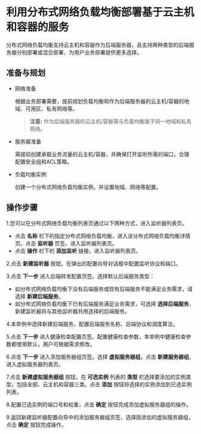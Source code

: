 # 利用分布式网络负载均衡部署基于云主机和容器的服务

分布式网络负载均衡支持云主机和容器作为后端服务器，且支持两种类型的后端服务器分别部署或混合部署，为用户业务部署提供更多选择。
## 准备与规划

- 网络准备

  根据业务部署需要，提前规划负载均衡和作为后端服务器的云主机/容器的地域、可用区、私有网络等。
  
    > **注意:** 作为后端服务器的云主机/容器需与负载均衡属于同一地域和私有网络。
    
- 服务器准备

  需提前创建承载业务流量的云主机/容器，并确保打开监听所需的端口，合理配置安全组和ACL策略。
  
- 负载均衡实例

  创建一个分布式网络负载均衡实例，并设置地域、网络等配置。
  
## 操作步骤
1.您可以在分布式网络负载均衡列表页通过以下两种方式，进入监听器列表页。

   - 点击 **名称**  栏下的指定分布式网络负载均衡，进入该分布式网络负载均衡详情页。点击 **监听器** 页签，进入监听器列表页。
   -  点击 **操作** 栏下的 **添加监听** 链接，进入监听器列表页。
   
2.点击 **新建监听器** 按钮，在弹出的配置向导对话框中配置监听协议和端口。

3.点击 **下一步** 进入后端转发配置页签。选择默认后端服务类型：

   - 如分布式网络负载均衡下没有后端服务或现有后端服务不能满足业务需求，请选择 **新建后端服务**。
   - 如分布式网络负载均衡下已有后端服务满足业务需求，可选择 **选择后端服务**，新建监听器将与其他监听器共用选择的后端服务。
   
4.本举例中选择新建后端服务，配置后端服务名称、后端协议和调度算法。

5.点击 **下一步** 进入健康检查配置页签。配置健康检查参数，本举例中健康检查参数都使用默认，用户可根据需求修改。

6.点击 **下一步** 进入添加服务器组页签。选择 **虚拟服务器组**，点击 **新建服务器组**，进入虚拟服务器列表页。

7.点击 **新建虚拟服务器组** 按钮，在 **可选实例** 列表的 **类型** 栏选择要添加的实例类型，包括全部、云主机和容器三类。点击 **添加** 按钮将选择的实例添加到已选实例列表。

8.配置已选实例的端口号和权重，点击 **确定** 按钮完成添加虚拟服务器组的操作。

9.返回新建监听器配置向导中的添加服务器组页签，选择刚添加的虚拟服务器组，点击 **确定** 按钮完成操作。



